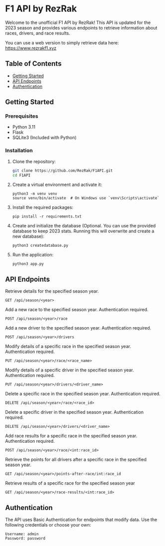 # F1 API by RezRak

Welcome to the unofficial F1 API by RezRak! This API is updated for the 2023 season and provides various endpoints to retrieve information about races, drivers, and race results.

You can use a web version to simply retrieve data here:
https://www.rezrakf1.xyz


## Table of Contents

- [Getting Started](#getting-started)
- [API Endpoints](#api-endpoints)
- [Authentication](#authentication)


## Getting Started

### Prerequisites

- Python 3.11
- Flask
- SQLite3 (Included with Python)

### Installation

1. Clone the repository:

   ```bash
   git clone https://github.com/RezRak/F1API.git
   cd F1API

2. Create a virtual environment and activate it:

    ```
    python3 -m venv venv
    source venv/bin/activate  # On Windows use `venv\Scripts\activate`

3. Install the required packages:

   ```
   pip install -r requirements.txt

4. Create and initialize the database (Optional. You can use the provided database to keep 2023 stats. Running this will overwrite and create a new database):

   ```
   python3 createdatabase.py

5. Run the application:

   ```
   python3 app.py

## API Endpoints

Retrieve details for the specified season year.
```
GET /api/season/<year>
```

Add a new race to the specified season year. Authentication required.
```
POST /api/season/<year>/race
```

Add a new driver to the specified season year. Authentication required.
```
POST /api/season/<year>/drivers
```

Modify details of a specific race in the specified season year. Authentication required.
```
PUT /api/season/<year>/race/<race_name>
```

Modify details of a specific driver in the specified season year. Authentication required.
```
PUT /api/season/<year>/drivers/<driver_name>
```

Delete a specific race in the specified season year. Authentication required.
```
DELETE /api/season/<year>/race/<race_id>
```

Delete a specific driver in the specified season year. Authentication required.
```
DELETE /api/season/<year>/drivers/<driver_name>
```

Add race results for a specific race in the specified season year. Authentication required.
```
POST /api/season/<year>/race/<int:race_id>
```

Retrieve the points for all drivers after a specific race in the specified season year.
```
GET /api/season/<year>/points-after-race/int:race_id
```

Retrieve results of a specific race for the specified season year
```
GET /api/season/<year>/race-results/<int:race_id>
```

## Authentication
The API uses Basic Authentication for endpoints that modify data. Use the following credentials or choose your own:

    Username: admin   
    Password: password





   




